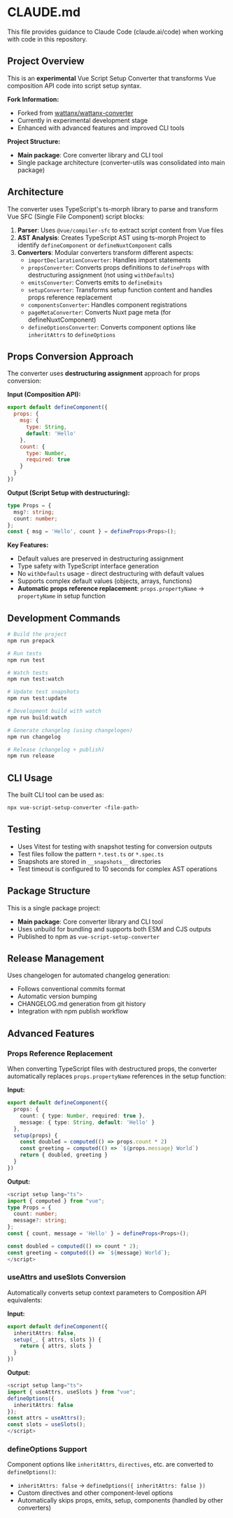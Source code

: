 # CLAUDE.md

This file provides guidance to Claude Code (claude.ai/code) when working with code in this repository.

## Project Overview

This is an **experimental** Vue Script Setup Converter that transforms Vue composition API code into script setup syntax. 

**Fork Information:**
- Forked from [wattanx/wattanx-converter](https://github.com/wattanx/wattanx-converter)
- Currently in experimental development stage
- Enhanced with advanced features and improved CLI tools

**Project Structure:**
- **Main package**: Core converter library and CLI tool
- Single package architecture (converter-utils was consolidated into main package)

## Architecture

The converter uses TypeScript's ts-morph library to parse and transform Vue SFC (Single File Component) script blocks:

1. **Parser**: Uses `@vue/compiler-sfc` to extract script content from Vue files
2. **AST Analysis**: Creates TypeScript AST using ts-morph Project to identify `defineComponent` or `defineNuxtComponent` calls
3. **Converters**: Modular converters transform different aspects:
   - `importDeclarationConverter`: Handles import statements
   - `propsConverter`: Converts props definitions to `defineProps` with destructuring assignment (not using `withDefaults`)
   - `emitsConverter`: Converts emits to `defineEmits`  
   - `setupConverter`: Transforms setup function content and handles props reference replacement
   - `componentsConverter`: Handles component registrations
   - `pageMetaConverter`: Converts Nuxt page meta (for defineNuxtComponent)
   - `defineOptionsConverter`: Converts component options like `inheritAttrs` to `defineOptions`

## Props Conversion Approach

The converter uses **destructuring assignment** approach for props conversion:

**Input (Composition API):**
```javascript
export default defineComponent({
  props: {
    msg: {
      type: String,
      default: 'Hello'
    },
    count: {
      type: Number,
      required: true
    }
  }
})
```

**Output (Script Setup with destructuring):**
```typescript
type Props = {
  msg?: string;
  count: number;
};
const { msg = 'Hello', count } = defineProps<Props>();
```

**Key Features:**
- Default values are preserved in destructuring assignment
- Type safety with TypeScript interface generation
- No `withDefaults` usage - direct destructuring with default values
- Supports complex default values (objects, arrays, functions)
- **Automatic props reference replacement**: `props.propertyName` → `propertyName` in setup function

## Development Commands

```bash
# Build the project
npm run prepack

# Run tests
npm run test

# Watch tests
npm run test:watch

# Update test snapshots
npm run test:update

# Development build with watch
npm run build:watch

# Generate changelog (using changelogen)
npm run changelog

# Release (changelog + publish)
npm run release
```

## CLI Usage

The built CLI tool can be used as:
```bash
npx vue-script-setup-converter <file-path>
```

## Testing

- Uses Vitest for testing with snapshot testing for conversion outputs
- Test files follow the pattern `*.test.ts` or `*.spec.ts`
- Snapshots are stored in `__snapshots__` directories
- Test timeout is configured to 10 seconds for complex AST operations

## Package Structure

This is a single package project:
- **Main package**: Core converter library and CLI tool
- Uses unbuild for bundling and supports both ESM and CJS outputs
- Published to npm as `vue-script-setup-converter`

## Release Management

Uses changelogen for automated changelog generation:
- Follows conventional commits format
- Automatic version bumping
- CHANGELOG.md generation from git history
- Integration with npm publish workflow

## Advanced Features

### Props Reference Replacement
When converting TypeScript files with destructured props, the converter automatically replaces `props.propertyName` references in the setup function:

**Input:**
```typescript
export default defineComponent({
  props: {
    count: { type: Number, required: true },
    message: { type: String, default: 'Hello' }
  },
  setup(props) {
    const doubled = computed(() => props.count * 2)
    const greeting = computed(() => `${props.message} World`)
    return { doubled, greeting }
  }
})
```

**Output:**
```typescript
<script setup lang="ts">
import { computed } from "vue";
type Props = {
  count: number;
  message?: string;
};
const { count, message = 'Hello' } = defineProps<Props>();

const doubled = computed(() => count * 2);
const greeting = computed(() => `${message} World`);
</script>
```

### useAttrs and useSlots Conversion
Automatically converts setup context parameters to Composition API equivalents:

**Input:**
```typescript
export default defineComponent({
  inheritAttrs: false,
  setup(_, { attrs, slots }) {
    return { attrs, slots }
  }
})
```

**Output:**
```typescript
<script setup lang="ts">
import { useAttrs, useSlots } from "vue";
defineOptions({
  inheritAttrs: false
});
const attrs = useAttrs();
const slots = useSlots();
</script>
```

### defineOptions Support
Component options like `inheritAttrs`, `directives`, etc. are converted to `defineOptions()`:

- `inheritAttrs: false` → `defineOptions({ inheritAttrs: false })`
- Custom directives and other component-level options
- Automatically skips props, emits, setup, components (handled by other converters)